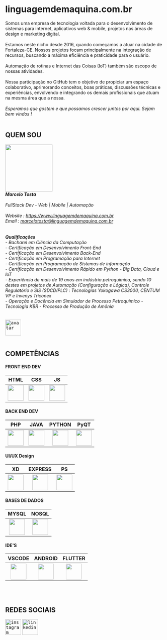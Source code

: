 
# linguagemdemaquina.com.br

Somos uma empresa de tecnologia voltada para o desenvolvimento de sistemas para internet, aplicativos web & mobile, projetos nas áreas de design e marketing digital.
<br>
<br>
Estamos neste nicho desde 2016, quando começamos a atuar na cidade de Fortaleza-CE. Nossos projetos focam principalmente na integração de recursos, buscando a máxima eficiência e praticidade para o usuário. 
<br>
<br>
Automação de rotinas e Internet das Coisas (IoT) também são escopo de nossas atividades.
<br>
<br>
Nossa participação no GitHub tem o objetivo de propiciar um espaço colaborativo, aprimorando conceitos, boas práticas, discussões técnicas e experiências, envolvendo e integrando os demais profissionais que atuam na mesma área que a nossa.
<br>
<br>
*Esperamos que gostem e que possamos crescer juntos por aqui. Sejam bem vindos !*
<br>
<br>

## QUEM SOU ##

<kbd><img id="foto_pessoal" width="150px" height="150px" src="https://www.linguagemdemaquina.com.br/2025/imagens/foto_pessoal.jpg"></kbd>
<br>
***Marcelo Tosta***
<br>
<br>
*FullStack Dev - Web | Mobile | Automação*
<br>
<br>
*Website : https://www.linguagemdemaquina.com.br*
<br>
*Email : marcelotosta@linguagemdemaquina.com.br*
<br>
<br>
<br>
***Qualificações***
<br>
*- Bacharel em Ciência da Computação*
<br>
*- Certificação em Desenvolvimento Front-End*
<br>
*- Certificação em Desenvolvimento Back-End*
<br>
*- Certificação em Programação para Internet*
<br>
*- Certificação em Programação de Sistemas de informação*
<br>
*- Certificação em Desenvolvimento Rápido em Python - Big Data, Cloud e IoT*
<br>
*- Experiência de mais de 19 anos em indústria petroquímica, sendo 10 destes em projetos de Automação (Configuração e Lógica), Controle Regulatório e SIS  (SDCD/PLC) : Tecnologias Yokogawa CS3000, CENTUM VP e Invenys Triconex*
<br>
*- Operação e Docência em Simulador de Processo Petroquímico - Tecnologia KBR - Processo de Produção de Amônia*
<br>
<br>
<br>
<kbd>
  <img alt="avatar" width="50px" height="50px" src="https://www.linguagemdemaquina.com.br/portifolio/landingpage_paralax/imagens_paralax/avatar.png"/>
</kbd>
<br>
<br>

## COMPETÊNCIAS ##

#### FRONT END DEV ####

|HTML|CSS|JS|
|:-------:|:--------:|:--------:|
|<kbd><img id="html5" width="50px" height="50px" src="https://www.linguagemdemaquina.com.br/portifolio/icones/ichtml.png"></kbd>|<kbd><img id="css3" width="50px" height="50px" src="https://www.linguagemdemaquina.com.br/portifolio/icones/iccss.png"></kbd>|<kbd><img id="js" width="50px" height="50px" src="https://www.linguagemdemaquina.com.br/portifolio/icones/icjs.png"></kbd>|


#### BACK END DEV ####

|PHP|JAVA|PYTHON|PyQT|
|:-------:|:--------:|:--------:|:--------:|
|<kbd><img id="php" width="50px" height="50px" src="https://www.linguagemdemaquina.com.br/portifolio/icones/icphp.png"></kbd>|<kbd><img id="java" width="50px" height="50px" src="https://www.linguagemdemaquina.com.br/portifolio/icones/icjava.png"></kbd>|<kbd><img id="python" width="50px" height="50px" src="https://www.linguagemdemaquina.com.br/portifolio/icones/icpython.png"></kbd>|<kbd><img id="qt5" width="50px" height="50px" src="https://www.linguagemdemaquina.com.br/portifolio/icones/icpyqt.png"></kbd>|


#### UI/UX Design ####

|XD|EXPRESS|PS|
|:-------:|:--------:|:--------:|
|<kbd><img id="xd" width="50px" height="50px" src="https://www.linguagemdemaquina.com.br/portifolio/icones/icxd.png"></kbd>|<kbd><img id="adobe_express" width="50px" height="50px" src="https://www.linguagemdemaquina.com.br/portifolio/icones/icax.png"></kbd>|<kbd><img id="js" width="50px" height="50px" src="https://www.linguagemdemaquina.com.br/portifolio/icones/icps.png"></kbd>| 


#### BASES DE DADOS ####

|MYSQL|NOSQL|
|:-------:|:--------:|
|<kbd><img id="mysql" width="50px" height="50px" src="https://www.linguagemdemaquina.com.br/portifolio/icones/icmysql.png"></kbd>|<kbd><img id="nosql" width="50px" height="50px" src="https://www.linguagemdemaquina.com.br/portifolio/icones/icnosql.png"></kbd>|

#### IDE'S ####

|VSCODE|ANDROID|FLUTTER|
|:-------:|:--------:|:--------:|
|<kbd><img id="vscode" width="50px" height="50px" src="https://www.linguagemdemaquina.com.br/portifolio/icones/icvscode.png"></kbd>|<kbd><img id="android" width="50px" height="50px" src="https://www.linguagemdemaquina.com.br/portifolio/icones/icandroid.png"></kbd>|<kbd><img id="flutter" width="50px" height="50px" src="https://www.linguagemdemaquina.com.br/portifolio/icones/icflutter.png"></kbd>|

<br>
<br>

## REDES SOCIAIS ##
[<kbd><img alt="instagram" width="50px" height="50px" src="https://www.linguagemdemaquina.com.br/portifolio/icones/icinstagram.png" /></kbd>](https://www.instagram.com/linguagemdemaquina/)
[<kbd><img alt="linkedin" width="50px" height="50px" src="https://www.linguagemdemaquina.com.br/portifolio/icones/iclinkedin.png" /></kbd>](https://www.linkedin.com/in/marcelotostadesantana/)



